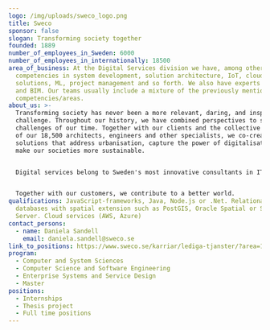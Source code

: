 ```yaml
---
logo: /img/uploads/sweco_logo.png
title: Sweco
sponsor: false
slogan: Transforming society together
founded: 1889
number_of_employees_in_Sweden: 6000
number_of_employees_in_internationally: 18500
area_of_business: At the Digital Services division we have, among other things,
  competencies in system development, solution architecture, IoT, cloud
  solutions, ML, project management and so forth. We also have experts in GIS
  and BIM. Our teams usually include a mixture of the previously mentioned
  competencies/areas.
about_us: >-
  Transforming society has never been a more relevant, daring, and inspiring
  challenge. Throughout our history, we have combined perspectives to solve the
  challenges of our time. Together with our clients and the collective knowledge
  of our 18,500 architects, engineers and other specialists, we co-create
  solutions that address urbanisation, capture the power of digitalisation, and
  make our societies more sustainable.


  Digital services belong to Sweden's most innovative consultants in IT, data management, consulting and digital communication. We take advantage of existing platforms and develop new ones when needed. Here, structured programmers, visionary business developers and confident project managers work side by side in tight teams that find the answers to the most challenging questions. With a holistic perspective and the global sustainability goals as a basis, we transform both small and big dreams into the digital solutions of the future. For us, nothing is impossible. Regardless of whether it is automation of processes or smart control of infrastructure, all expertise is gathered here under one roof.


  Together with our customers, we contribute to a better world.
qualifications: JavaScript-frameworks, Java, Node.js or .Net. Relational
  databases with spatial extension such as PostGIS, Oracle Spatial or SQL
  Server. Cloud services (AWS, Azure)
contact_persons:
  - name: Daniela Sandell
    email: daniela.sandell@sweco.se
link_to_positions: https://www.sweco.se/karriar/lediga-tjanster/?area=174&region=114
program:
  - Computer and System Sciences
  - Computer Science and Software Engineering
  - Enterprise Systems and Service Design
  - Master
positions:
  - Internships
  - Thesis project
  - Full time positions
---
```

